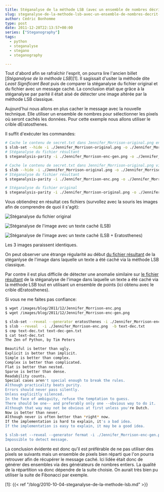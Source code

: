```yaml
---
title: Stéganalyse de la méthode LSB (avec un ensemble de nombres décrit par crible d’Eratosthenes)
slug: steganalyse-de-la-methode-lsb-avec-un-ensemble-de-nombres-decrit-par-crible-deratosthenes
author: Cédric Bonhomme
type: post
date: 2011-12-28T22:13:57+00:00
series: ["Steganography"]
tags:
  - python
  - steganalyse
  - stegano
  - steganography

---
```

Tout d'abord afin se rafraîchir l'esprit, on pourra lire l'ancien billet
[_Stéganalyse de la méthode LSB_][1]. Il sagissait d'usiter la méthode dite
_Least Significant Beat_ puis de comparer la stéganalyse du fichier original
et du fichier avec un message caché. La conclusion était que grâce à la
stéganalyse par parité il était aisé de détecter une image altérée par la
méthode LSB classique.

Aujourd'hui nous allons en plus cacher le message avec la nouvelle technique.
Elle utiliser un ensemble de nombres pour sélectionner les pixels
où seront cachés les données. Pour cette exemple nous allons utiliser le
crible dEratosthenes.

Il suffit d'exécuter les commandes:

```bash
# Cache le contenu de secret.txt dans Jennifer_Morrison-original.png en utilisant l'ensemble des nombres décrit par le crible d'Eratosthenes
$ slsb-set --hide -i ./Jennifer_Morrison-original.png -o ./Jennifer_Morrison-enc-gen.png --generator eratosthenes -f ./secret.txt
# Stéganalyse du fichier résultant 
$ steganalysis-parity -i ./Jennifer_Morrison-enc-gen.png -o ./Jennifer_Morrison-en-gen-steg.png

# Cache le contenu de secret.txt dans Jennifer_Morrison-original.png via la méthode <a href="http://blog.cedricbonhomme.org/2010/10/01/lena/">LSB classique</a>
$ slsb --hide -i ./Jennifer_Morrison-original.png -o ./Jennifer_Morrison-enc.png  -f ./secret.txt 
# Stéganalyse du fichier résultant
$ steganalysis-parity -i ./Jennifer_Morrison-enc.png -o ./Jennifer_Morrison-en-steg.png 

# Stéganalyse du fichier original
$ steganalysis-parity -i ./Jennifer_Morrison-original.png -o ./Jennifer_Morrison-steg.png
```

Vous obtiendrez en résultat ces fichiers (survollez avec la souris les images afin de
comprendre de quoi il s'agit):

![Stéganalyse du fichier original](/images/blog/2011/12/Jennifer_Morrison-original.png)

![Stéganalyse de l'image avec un texte caché (LSB)](/images/blog/2011/12/Jennifer_Morrison-enc.png)
  
![Stéganalyse de l'image avec un texte caché (LSB + Eratosthenes)](/images/blog/2011/12/Jennifer_Morrison-enc-gen.png)
  

Les 3 images paraissent identiques.

On peut observer une étrange régularité au début
<a href="/images/blog/2011/12/Jennifer_Morrison-en-steg.png">du fichier résultant</a>
de la stéganlyse de l'image dans laquelle un texte a été caché via la méthode LSB classique.

Par contre il est plus difficile de détecter une anomalie similaire sur
<a href="/images/blog/2011/12/Jennifer_Morrison-en-gen-steg.png">le fichier résultant</a>
de la stéganalyse de l'image dans laquelle un texte a été caché via la méthode LSB
tout en utilisant un ensemble de points (ici obtenu avec le crible dEratosthenes).

Si vous ne me faites pas confiance:

```bash
$ wget /images/blog/2011/12/Jennifer_Morrison-enc.png
$ wget /images/blog/2011/12/Jennifer_Morrison-enc-gen.png

$ slsb-set --reveal --generator eratosthenes -i ./Jennifer_Morrison-enc-gen.png  -b text-dec-gen.txt
$ slsb --reveal  -i ./Jennifer_Morrison-enc.png  -b text-dec.txt
$ cmp text-dec.txt text-dec-gen.txt 
$ cat text-dec.txt 
The Zen of Python, by Tim Peters

Beautiful is better than ugly.
Explicit is better than implicit.
Simple is better than complex.
Complex is better than complicated.
Flat is better than nested.
Sparse is better than dense.
Readability counts.
Special cases aren't special enough to break the rules.
Although practicality beats purity.
Errors should never pass silently.
Unless explicitly silenced.
In the face of ambiguity, refuse the temptation to guess.
There should be one-- and preferably only one --obvious way to do it.
Although that way may not be obvious at first unless you're Dutch.
Now is better than never.
Although never is often better than *right* now.
If the implementation is hard to explain, it's a bad idea.
If the implementation is easy to explain, it may be a good idea.

$ slsb-set --reveal --generator fermat -i ./Jennifer_Morrison-enc-gen.png  -b text-dec-gen.txt
Impossible to detect message.
```

La conclusion évidente est donc qu'il est préférable de ne pas utiliser des
pixels se suivants mais un ensemble de pixels bien réparti que l'on pourra
retrouver afin de récupérer le message caché. Ici lidée était donc de générer
des ensembles via des générateurs de nombres entiers. La qualité de la
répartition va donc dépendre de la suite choisie. On aurait très bien pu
utiliser la suite de Fibonacci par exemple.

 [1]: {{< ref "/blog/2010-10-04-steganalyse-de-la-methode-lsb.md" >}}
